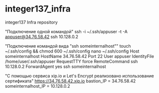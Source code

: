 # integer137_infra
integer137 Infra repository

"Подключение одной командой"
ssh -i ~/.ssh/appuser -t -A appuser@34.76.58.42 ssh 10.128.0.2

"Подключение командой вида "ssh someinternalhost""
touch ~/.ssh/config && chmod 600 ~/.ssh/config
nano ~/.ssh/config
    Host someinternalhost
    HostName 34.76.58.42
	Port 22
	User appuser
	IdentityFile /home/user/.ssh/appuser
	RequestTTY force
	RemoteCommand ssh 10.128.0.2
	ForwardAgent yes
ssh someinternalhost

"С помощью сервиса xip.io и Let's Encrypt реализовано использование сертификата"
https://34.76.58.42.xip.io
bastion_IP = 34.76.58.42
someinternalhost_IP = 10.128.0.2
